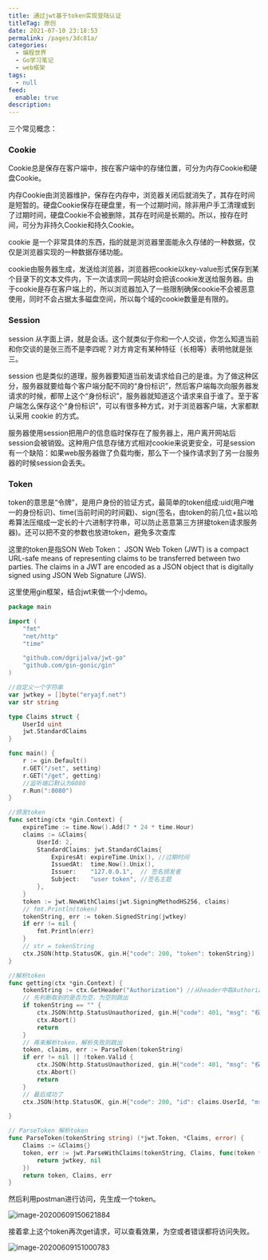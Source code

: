 ```yaml
---
title: 通过jwt基于token实现登陆认证
titleTag: 原创
date: 2021-07-10 23:18:53
permalink: /pages/3dc81a/
categories: 
  - 编程世界
  - Go学习笔记
  - web框架
tags: 
  - null
feed: 
  enable: true
description: 
---
```


三个常见概念：

### Cookie

Cookie总是保存在客户端中，按在客户端中的存储位置，可分为内存Cookie和硬盘Cookie。

内存Cookie由浏览器维护，保存在内存中，浏览器关闭后就消失了，其存在时间是短暂的。硬盘Cookie保存在硬盘里，有一个过期时间，除非用户手工清理或到了过期时间，硬盘Cookie不会被删除，其存在时间是长期的。所以，按存在时间，可分为非持久Cookie和持久Cookie。

cookie 是一个非常具体的东西，指的就是浏览器里面能永久存储的一种数据，仅仅是浏览器实现的一种数据存储功能。

cookie由服务器生成，发送给浏览器，浏览器把cookie以key-value形式保存到某个目录下的文本文件内，下一次请求同一网站时会把该cookie发送给服务器。由于cookie是存在客户端上的，所以浏览器加入了一些限制确保cookie不会被恶意使用，同时不会占据太多磁盘空间，所以每个域的cookie数量是有限的。

### Session

session 从字面上讲，就是会话。这个就类似于你和一个人交谈，你怎么知道当前和你交谈的是张三而不是李四呢？对方肯定有某种特征（长相等）表明他就是张三。

session 也是类似的道理，服务器要知道当前发请求给自己的是谁。为了做这种区分，服务器就要给每个客户端分配不同的“身份标识”，然后客户端每次向服务器发请求的时候，都带上这个“身份标识”，服务器就知道这个请求来自于谁了。至于客户端怎么保存这个“身份标识”，可以有很多种方式，对于浏览器客户端，大家都默认采用 cookie 的方式。

服务器使用session把用户的信息临时保存在了服务器上，用户离开网站后session会被销毁。这种用户信息存储方式相对cookie来说更安全，可是session有一个缺陷：如果web服务器做了负载均衡，那么下一个操作请求到了另一台服务器的时候session会丢失。

### Token

token的意思是“令牌”，是用户身份的验证方式，最简单的token组成:uid(用户唯一的身份标识)、time(当前时间的时间戳)、sign(签名，由token的前几位+盐以哈希算法压缩成一定长的十六进制字符串，可以防止恶意第三方拼接token请求服务器)。还可以把不变的参数也放进token，避免多次查库

这里的token是指SON Web Token：
JSON Web Token (JWT) is a compact URL-safe means of representing claims to be transferred between two parties. The claims in a JWT are encoded as a JSON object that is digitally signed using JSON Web Signature (JWS).

这里使用gin框架，结合jwt来做一个小demo。

```go
package main

import (
	"fmt"
	"net/http"
	"time"

	"github.com/dgrijalva/jwt-go"
	"github.com/gin-gonic/gin"
)

//自定义一个字符串
var jwtkey = []byte("eryajf.net")
var str string

type Claims struct {
	UserId uint
	jwt.StandardClaims
}

func main() {
	r := gin.Default()
	r.GET("/set", setting)
	r.GET("/get", getting)
	//监听端口默认为8080
	r.Run(":8080")
}

//颁发token
func setting(ctx *gin.Context) {
	expireTime := time.Now().Add(7 * 24 * time.Hour)
	claims := &Claims{
		UserId: 2,
		StandardClaims: jwt.StandardClaims{
			ExpiresAt: expireTime.Unix(), //过期时间
			IssuedAt:  time.Now().Unix(),
			Issuer:    "127.0.0.1",  // 签名颁发者
			Subject:   "user token", //签名主题
		},
	}
	token := jwt.NewWithClaims(jwt.SigningMethodHS256, claims)
	// fmt.Println(token)
	tokenString, err := token.SignedString(jwtkey)
	if err != nil {
		fmt.Println(err)
	}
	// str = tokenString
	ctx.JSON(http.StatusOK, gin.H{"code": 200, "token": tokenString})
}

//解析token
func getting(ctx *gin.Context) {
	tokenString := ctx.GetHeader("Authorization") //从header中取Authorization这个key，再与刚刚的token进行比对
	// 先判断取到的是否为空，为空则跳出
	if tokenString == "" {
		ctx.JSON(http.StatusUnauthorized, gin.H{"code": 401, "msg": "权限不足"})
		ctx.Abort()
		return
	}
	// 再来解析token，解析失败则跳出
	token, claims, err := ParseToken(tokenString)
	if err != nil || !token.Valid {
		ctx.JSON(http.StatusUnauthorized, gin.H{"code": 401, "msg": "权限不足"})
		ctx.Abort()
		return
	}
	// 最后成功了
	ctx.JSON(http.StatusOK, gin.H{"code": 200, "id": claims.UserId, "msg": "认证通过"})

}

// ParseToken 解析token
func ParseToken(tokenString string) (*jwt.Token, *Claims, error) {
	Claims := &Claims{}
	token, err := jwt.ParseWithClaims(tokenString, Claims, func(token *jwt.Token) (i interface{}, err error) {
		return jwtkey, nil
	})
	return token, Claims, err
}
```

然后利用postman进行访问，先生成一个token。

![image-20200609150621884](http://t.eryajf.net/imgs/2021/09/fbfa7ab8b8d114e8.jpg)

接着拿上这个token再次get请求，可以查看效果，为空或者错误都将访问失败。

![image-20200609151000783](http://t.eryajf.net/imgs/2021/09/8c02cf1a473517ae.jpg)